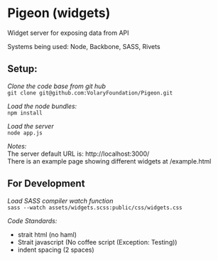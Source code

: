 Pigeon (widgets)
================

Widget server for exposing data from API  

Systems being used: Node, Backbone, SASS, Rivets  

Setup:
------
*Clone the code base from git hub*  
    `git clone git@github.com:VolaryFoundation/Pigeon.git`
    
*Load the node bundles:*  
    `npm install`

*Load the server*  
    `node app.js`
    
*Notes:*  
The server default URL is: http://localhost:3000/  
There is an example page showing different widgets at /example.html  



For Development
---------------
*Load SASS compiler watch function*  
    `sass --watch assets/widgets.scss:public/css/widgets.css`   

*Code Standards:*  
* strait html (no haml)  
* Strait javascript (No coffee script (Exception: Testing))  
* indent spacing (2 spaces)  